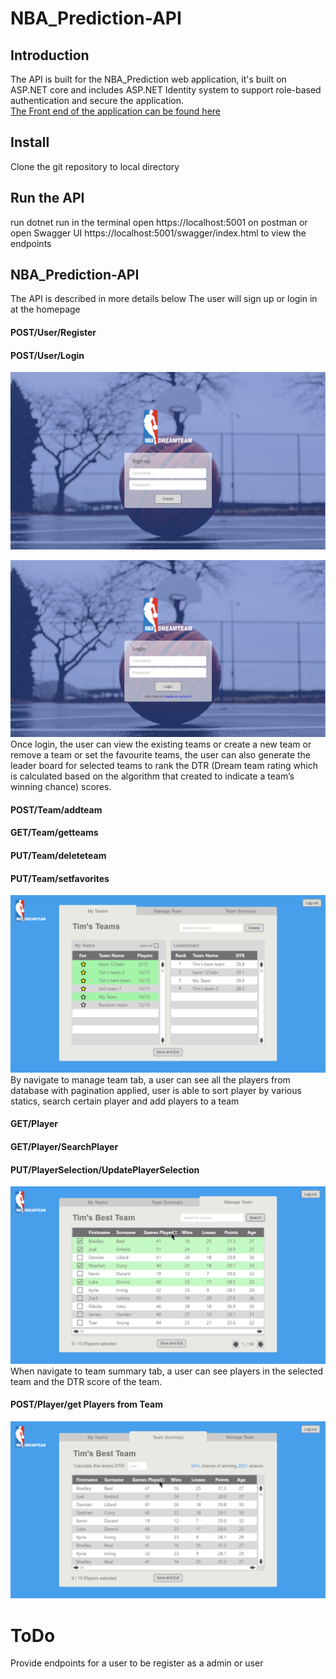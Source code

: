 
# NBA_Prediction-API
## Introduction
The API is built for the NBA_Prediction web application, it's built on ASP.NET core and includes ASP.NET Identity system to support role-based authentication and secure the application.  
[The Front end of the application can be found here]( https://github.com/Xiaoxiao0508/NBA-FrontEnd.git)  
## Install
Clone the git repository to local directory
## Run the API
run dotnet run in the terminal
open https://localhost:5001 on postman
or open Swagger UI https://localhost:5001/swagger/index.html to view the endpoints
## NBA_Prediction-API
The API is described in more details below
The user will sign up or login in at the homepage
#### POST/User/Register
#### POST/User/Login
![RegisterUser](Images/Register.png)

![RegisterUser](Images/Login.png)
Once login, the user can view the existing teams or create a new team or remove a team or set the favourite teams, the user can also generate the leader board for selected teams to rank the DTR  (Dream team rating which is calculated based on the algorithm that created to indicate a team’s winning chance) scores.  
#### POST/Team/addteam  
#### GET/Team/getteams  
#### PUT/Team/deleteteam  
#### PUT/Team/setfavorites  
![RegisterUser](Images/Myteams.png)  
By navigate to manage team tab, a user can see all the players from database with pagination applied, user is able to sort player by various statics, search certain player and add players to a team  
#### GET/Player
#### GET/Player/SearchPlayer
#### PUT/PlayerSelection/UpdatePlayerSelection

![RegisterUser](Images/Manageteam.png) 
When navigate to team summary tab, a user can see players in the selected team and the DTR score of the team.  
#### POST/Player/get Players from Team
![RegisterUser](Images/Teamsummary.png)   
# ToDo  
 Provide endpoints for a user to be register as a admin or user
